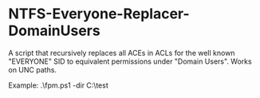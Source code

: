 # NTFS-Everyone-Replacer-DomainUsers
A script that recursively replaces all ACEs in ACLs for the well known "EVERYONE" SID to equivalent permissions under "Domain Users".
Works on UNC paths.

Example:
.\fpm.ps1 -dir C:\test
